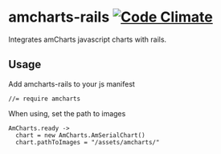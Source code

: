 amcharts-rails [![Code Climate](https://codeclimate.com/badge.png)](https://codeclimate.com/github/crazymykl/amcharts-rails)
==============

Integrates amCharts javascript charts with rails.

## Usage

Add amcharts-rails to your js manifest

```
//= require amcharts
```

When using, set the path to images
```
AmCharts.ready ->
  chart = new AmCharts.AmSerialChart()
  chart.pathToImages = "/assets/amcharts/"
```
